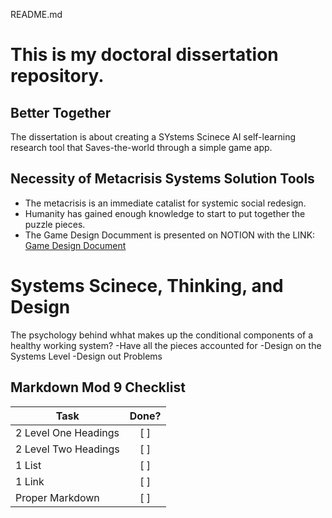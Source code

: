 README.md
# This is my doctoral dissertation repository. 
## Better Together
The dissertation is about creating a SYstems Scinece AI self-learning research tool that Saves-the-world through a simple game app.

## Necessity of Metacrisis Systems Solution Tools
- The metacrisis is an immediate catalist for systemic social redesign.
- Humanity has gained enough knowledge to start to put together the puzzle pieces.
- The Game Design Documment is presented on NOTION with the
  LINK: [Game Design Document](https://savetheworldgame.notion.site/Game-Design-Document-96e93acd57154301b08344fb2cd9db16?pvs=4)

# Systems Scinece, Thinking, and Design
The psychology behind whhat makes up the conditional components of a healthy working system?
  -Have all the pieces accounted for
  -Design on the Systems Level 
  -Design out Problems

## Markdown Mod 9 Checklist

| **Task**                          | Done? |
|-----------------------------------|:----------:|
| 2 Level One Headings              | [ ]        |
| 2 Level Two Headings              | [ ]        |
| 1 List                            | [ ]        |
| 1 Link                            | [ ]        |
| Proper Markdown                   | [ ]        |

 
